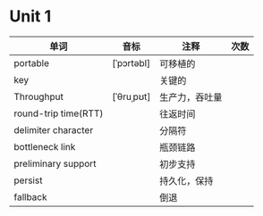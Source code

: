 # Unit 1

|单词|音标|注释|次数|
|-|-|-|-|
|portable|[ˈpɔrtəbl]|可移植的||
|key||关键的||
|Throughput |  [ˈθruˌpʊt] |生产力，吞吐量
|round-trip time(RTT)||往返时间||
|delimiter character||分隔符||
|bottleneck link ||瓶颈链路||
|preliminary support||初步支持||
|persist||持久化，保持||
|fallback||倒退||
